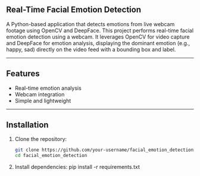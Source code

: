 ## Real-Time Facial Emotion Detection
A Python-based application that detects emotions from live webcam footage using OpenCV and DeepFace.
This project performs real-time facial emotion detection using a webcam. It leverages OpenCV for video capture and DeepFace for emotion analysis, displaying the dominant emotion (e.g., happy, sad) directly on the video feed with a bounding box and label.

--- 

## Features
- Real-time emotion analysis
- Webcam integration
- Simple and lightweight

---

## Installation
1. Clone the repository:
   ```bash
   git clone https://github.com/your-username/facial_emotion_detection.git
   cd facial_emotion_detection
2. Install dependencies:
pip install -r requirements.txt
